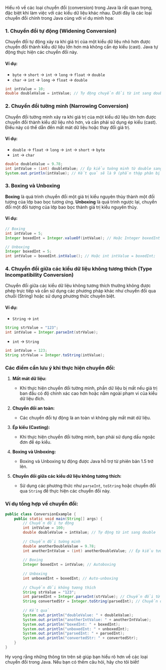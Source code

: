 Hiểu rõ về các loại chuyển đổi (conversion) trong Java là rất quan trọng, đặc biệt khi làm việc với các kiểu dữ liệu khác nhau. Dưới đây là các loại chuyển đổi chính trong Java cùng với ví dụ minh họa:

### 1. Chuyển đổi tự động (Widening Conversion)

Chuyển đổi tự động xảy ra khi giá trị của một kiểu dữ liệu nhỏ hơn được chuyển đổi thành kiểu dữ liệu lớn hơn mà không cần ép kiểu (cast). Java tự động thực hiện các chuyển đổi này.

#### Ví dụ:

- `byte` -> `short` -> `int` -> `long` -> `float` -> `double`
- `char` -> `int` -> `long` -> `float` -> `double`

```java
int intValue = 10;
double doubleValue = intValue; // Tự động chuyển đổi từ int sang double
```

### 2. Chuyển đổi tường minh (Narrowing Conversion)

Chuyển đổi tường minh xảy ra khi giá trị của một kiểu dữ liệu lớn hơn được chuyển đổi thành kiểu dữ liệu nhỏ hơn, và cần phải sử dụng ép kiểu (cast). Điều này có thể dẫn đến mất mát dữ liệu hoặc thay đổi giá trị.

#### Ví dụ:

- `double` -> `float` -> `long` -> `int` -> `short` -> `byte`
- `int` -> `char`

```java
double doubleValue = 9.78;
int intValue = (int) doubleValue; // Ép kiểu tường minh từ double sang int
System.out.println(intValue); // Kết quả sẽ là 9 (phần thập phân bị mất)
```

### 3. Boxing và Unboxing

**Boxing** là quá trình chuyển đổi một giá trị kiểu nguyên thủy thành một đối tượng của lớp bao bọc tương ứng. **Unboxing** là quá trình ngược lại, chuyển đổi một đối tượng của lớp bao bọc thành giá trị kiểu nguyên thủy.

#### Ví dụ:

```java
// Boxing
int intValue = 5;
Integer boxedInt = Integer.valueOf(intValue); // Hoặc Integer boxedInt = intValue;

// Unboxing
Integer boxedInt = 5;
int intValue = boxedInt.intValue(); // Hoặc int intValue = boxedInt;
```

### 4. Chuyển đổi giữa các kiểu dữ liệu không tương thích (Type Incompatibility Conversion)

Chuyển đổi giữa các kiểu dữ liệu không tương thích thường không được phép trực tiếp và cần sử dụng các phương pháp khác như chuyển đổi qua chuỗi (String) hoặc sử dụng phương thức chuyên biệt.

#### Ví dụ:

- `String` -> `int`

```java
String strValue = "123";
int intValue = Integer.parseInt(strValue);
```

- `int` -> `String`

```java
int intValue = 123;
String strValue = Integer.toString(intValue);
```

### Các điểm cần lưu ý khi thực hiện chuyển đổi:

1. **Mất mát dữ liệu:**
    - Khi thực hiện chuyển đổi tường minh, phần dữ liệu bị mất nếu giá trị ban đầu có độ chính xác cao hơn hoặc nằm ngoài phạm vi của kiểu dữ liệu đích.

2. **Chuyển đổi an toàn:**
    - Các chuyển đổi tự động là an toàn vì không gây mất mát dữ liệu.

3. **Ép kiểu (Casting):**
    - Khi thực hiện chuyển đổi tường minh, bạn phải sử dụng dấu ngoặc đơn để ép kiểu.

4. **Boxing và Unboxing:**
    - Boxing và Unboxing tự động được Java hỗ trợ từ phiên bản 1.5 trở lên.

5. **Chuyển đổi giữa các kiểu dữ liệu không tương thích:**
    - Sử dụng các phương thức như `parseInt`, `toString` hoặc chuyển đổi qua `String` để thực hiện các chuyển đổi này.

### Ví dụ tổng hợp về chuyển đổi:

```java
public class ConversionExample {
    public static void main(String[] args) {
        // Chuyển đổi tự động
        int intValue = 100;
        double doubleValue = intValue; // Tự động từ int sang double
        
        // Chuyển đổi tường minh
        double anotherDoubleValue = 9.78;
        int anotherIntValue = (int) anotherDoubleValue; // Ép kiểu tường minh từ double sang int
        
        // Boxing
        Integer boxedInt = intValue; // Autoboxing
        
        // Unboxing
        int unboxedInt = boxedInt; // Auto-unboxing
        
        // Chuyển đổi không tương thích
        String strValue = "123";
        int parsedInt = Integer.parseInt(strValue); // Chuyển đổi từ String sang int
        String convertedStr = Integer.toString(parsedInt); // Chuyển đổi từ int sang String
        
        // Kết quả
        System.out.println("doubleValue: " + doubleValue);
        System.out.println("anotherIntValue: " + anotherIntValue);
        System.out.println("boxedInt: " + boxedInt);
        System.out.println("unboxedInt: " + unboxedInt);
        System.out.println("parsedInt: " + parsedInt);
        System.out.println("convertedStr: " + convertedStr);
    }
}
```

Hy vọng rằng những thông tin trên sẽ giúp bạn hiểu rõ hơn về các loại chuyển đổi trong Java. Nếu bạn có thêm câu hỏi, hãy cho tôi biết!